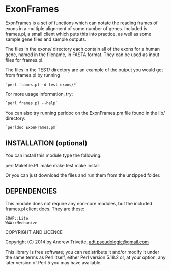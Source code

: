 ExonFrames
==========

ExonFrames is a set of functions which can notate the reading frames
of exons in a multiple alignment of some number of genes. Included
is frames.pl, a small client which puts this into practice, as well
as some sample gene files and sample outputs.

The files in the exons/ directory each contain all of the exons for
a human gene, named in the filename, in FASTA format. They can be
used as input files for frames.pl.

The files in the TEST/ directory are an example of the output you
would get from frames.pl by running

    `perl frames.pl -d test exons/*`

For more usage information, try:

    `perl frames.pl --help`

You can also try running perldoc on the ExonFrames.pm file found
in the lib/ directory:

    `perldoc ExonFrames.pm`

INSTALLATION (optional)
-----------------------

You can install this module type the following:

   perl Makefile.PL
   make
   make test
   make install

Or you can just download the files and run them from the unzipped
folder.

DEPENDENCIES
------------

This module does not require any non-core modules, but the included
frames.pl client does. They are these:

    SOAP::Lite
    WWW::Mechanize

COPYRIGHT AND LICENCE

Copyright (C) 2014 by Andrew Trivette, adt.pseudologic@gmail.com

This library is free software; you can redistribute it and/or modify
it under the same terms as Perl itself, either Perl version 5.18.2 or,
at your option, any later version of Perl 5 you may have available.

